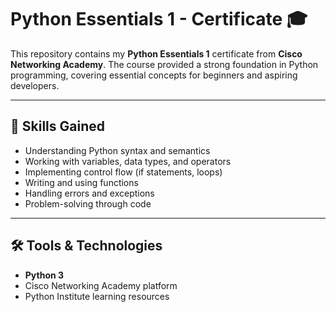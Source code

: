 # Python Essentials 1 - Certificate 🎓

This repository contains my **Python Essentials 1** certificate from **Cisco Networking Academy**.
The course provided a strong foundation in Python programming, covering essential concepts for beginners and aspiring developers.

---

## 🧠 Skills Gained
- Understanding Python syntax and semantics  
- Working with variables, data types, and operators  
- Implementing control flow (if statements, loops)  
- Writing and using functions  
- Handling errors and exceptions  
- Problem-solving through code

---

## 🛠️ Tools & Technologies
- **Python 3**
- Cisco Networking Academy platform
- Python Institute learning resources

